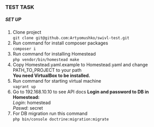 ### TEST TASK ###

##### SET UP #####

1. Clone project  
`git clone git@github.com:Artyomushko/swivl-test.git`
2. Run command for install composer packages  
`composer i`
3. Run command for installing Homestead  
`php vendor/bin/homestead make`
4. Copy Homestead.yaml.example to Homestead.yaml and change PATH_TO_PROJECT to your path  
**You need VirtualBox to be installed.**
5. Run command for starting virtual machine  
`vagrant up`
6. Go to 192.168.10.10 to see API docs
**Login and password to DB in Homestead:**  
*Login*: homestead  
*Paswd*: secret  
7. For DB migration run this command  
`php bin/console doctrine:migration:migrate`